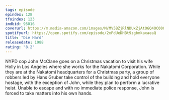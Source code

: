 ```yaml
---
tags: episode
epindex: 128
tfoindex: 123
imdbid: 95016
coverurl: https://m.media-amazon.com/images/M/MV5BZjRlNDUxZjAtOGQ4OC00OTNlLTgxNmQtYTBmMDgwZmNmNjkxXkEyXkFqcGdeQXVyNzkwMjQ5NzM@._V1_SX202_CR0,0,202,300_.jpg
spotifyurl: https://open.spotify.com/episode/2xPdUeDHBt9zgbmkaxaeaQ
title: "Die Hard"
releasedate: 1988
rating: "8.2"
---
```


NYPD cop John McClane goes on a Christmas vacation to visit his wife Holly in Los Angeles where she works for the Nakatomi Corporation. While they are at the Nakatomi headquarters for a Christmas party, a group of robbers led by Hans Gruber take control of the building and hold everyone hostage, with the exception of John, while they plan to perform a lucrative heist. Unable to escape and with no immediate police response, John is forced to take matters into his own hands.